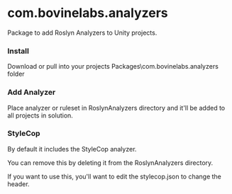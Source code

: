 # com.bovinelabs.analyzers

Package to add Roslyn Analyzers to Unity projects.

### Install
Download or pull into your projects Packages\com.bovinelabs.analyzers folder

### Add Analyzer 
Place analyzer or ruleset in RoslynAnalyzers directory and it'll be added to all projects in solution.

### StyleCop
By default it includes the StyleCop analyzer.

You can remove this by deleting it from the RoslynAnalyzers directory.

If you want to use this, you'll want to edit the stylecop.json to change the header.
